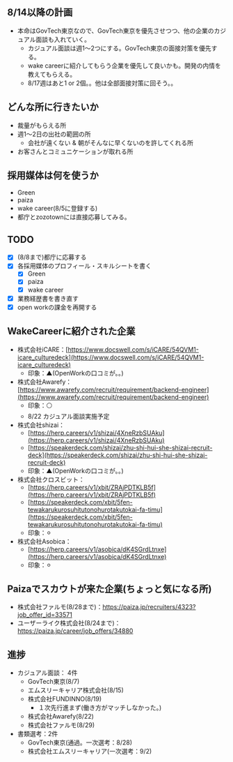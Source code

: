 ## 8/14以降の計画
- 本命はGovTech東京なので、GovTech東京を優先させつつ、他の企業のカジュアル面談も入れていく。
	- カジュアル面談は週1〜2つにする。GovTech東京の面接対策を優先する。
	- wake careerに紹介してもらう企業を優先して良いかも。開発の内情を教えてもらえる。
	- 8/17週はあと1 or 2個。。他は全部面接対策に回そう。。

## どんな所に行きたいか
- 裁量がもらえる所
- 週1〜2日の出社の範囲の所
	- 会社が遠くない & 朝がそんなに早くないのを許してくれる所
- お客さんとコミュニケーションが取れる所

## 採用媒体は何を使うか
- Green
- paiza
- wake career(8/5に登録する)
- 都庁とzozotownには直接応募してみる。
## TODO

- [x] (8/8まで)都庁に応募する
- [x] 各採用媒体のプロフィール・スキルシートを書く
	- [x] Green
	- [x] paiza
	- [x] wake career
- [x] 業務経歴書を書き直す
- [x] open workの課金を再開する

## WakeCareerに紹介された企業
- 株式会社iCARE：[https://www.docswell.com/s/iCARE/54QVM1-icare_culturedeck](https://www.docswell.com/s/iCARE/54QVM1-icare_culturedeck)
	- 印象：▲(OpenWorkの口コミが。。)
- 株式会社Awarefy：[https://www.awarefy.com/recruit/requirement/backend-engineer](https://www.awarefy.com/recruit/requirement/backend-engineer)
	- 印象：⚪
	-  8/22 カジュアル面談実施予定︎
- 株式会社shizai：
	- [https://herp.careers/v1/shizai/4XneRzbSUAku](https://herp.careers/v1/shizai/4XneRzbSUAku)
	- [https://speakerdeck.com/shizai/zhu-shi-hui-she-shizai-recruit-deck](https://speakerdeck.com/shizai/zhu-shi-hui-she-shizai-recruit-deck)
	- 印象：▲(OpenWorkの口コミが。。)
- 株式会社クロスビット：
	- [https://herp.careers/v1/xbit/ZRAjPDTKLB5f](https://herp.careers/v1/xbit/ZRAjPDTKLB5f)
	- [https://speakerdeck.com/xbit/5fen-tewakarukurosuhitutonohurotakutokai-fa-timu](https://speakerdeck.com/xbit/5fen-tewakarukurosuhitutonohurotakutokai-fa-timu)
	- 印象：⚪︎
- 株式会社Asobica：
	- [https://herp.careers/v1/asobica/dK4SGrdLtnxe](https://herp.careers/v1/asobica/dK4SGrdLtnxe)
	- 印象：⚪︎

## Paizaでスカウトが来た企業(ちょっと気になる所)
- 株式会社ファルモ(8/28まで)：https://paiza.jp/recruiters/4323?job_offer_id=33571
- ユーザーライク株式会社(8/24まで)：https://paiza.jp/career/job_offers/34880

## 進捗
- カジュアル面談： 4件
	- GovTech東京(8/7)
	- エムスリーキャリア株式会社(8/15)
	- 株式会社FUNDINNO(8/19)
		- １次先行進まず(働き方がマッチしなかった。)
	- 株式会社Awarefy(8/22)
	- 株式会社ファルモ(8/29)
- 書類選考：2件
	- GovTech東京(通過。一次選考：8/28)
	- 株式会社エムスリーキャリア(一次選考：9/2)